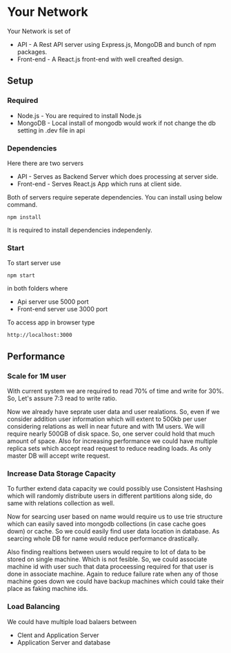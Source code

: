 # Your Network

Your Network is set of

- API - A Rest API server using Express.js, MongoDB and bunch of npm packages.
- Front-end - A React.js front-end with well creafted design.

## Setup

### Required
- Node.js - You are required to install Node.js
- MongoDB - Local install of mongodb would work if not change the db setting in .dev file in api

### Dependencies

Here there are two servers
- API - Serves as Backend Server which does processing at server side.
- Front-end - Serves React.js App which runs at client side.

Both of servers require seperate dependencies. You can install using below command. 
```
npm install
```
It is required to install dependencies independenly.

### Start

To start server use
```
npm start
```
in both folders where
- Api server use 5000 port
- Front-end server use 3000 port

To access app in browser type
```
http://localhost:3000
```

## Performance

### Scale for 1M user
With current system we are required to read 70% of time and write for 30%. So, Let's assure 7:3 read to write ratio.

Now we already have seprate user data and user realations. So, even if we consider addition user information which will extent to 500kb per user considering relations as well in near future and with 1M users.
We will require nearly 500GB of disk space. So, one server could hold that much amount of space.
Also for increasing performance we could have multiple replica sets which accept read request to reduce reading loads. As only master DB will accept write request.

### Increase Data Storage Capacity
To further extend data capacity we could possibly use Consistent Hashsing which will randomly distribute users in different partitions along side, do same with relations collection as well.

Now for searcing user based on name would require us to use trie structure which can easily saved into mongodb collections (in case cache goes down) or cache. So we could easily find user data location in database. As searcing whole DB for name would reduce performance drastically.

Also finding realtions between users would require to lot of data to be stored on single machine. Which is not fesible. So, we could associate machine id with user such that data proceessing required for that user is done in associate machine. 
Again to reduce failure rate when any of those machine goes down we could have backup machines which could take their place as faking machine ids.

### Load Balancing
We could have multiple load balaers between
- Clent and Application Server
- Application Server and database

